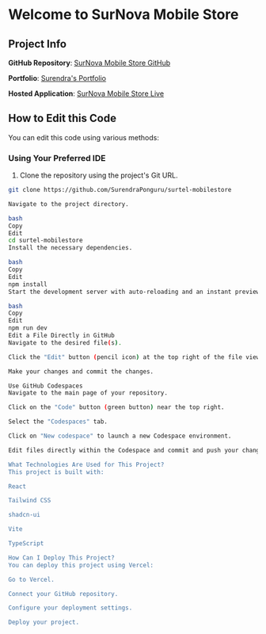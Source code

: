 # Welcome to SurNova Mobile Store

## Project Info

**GitHub Repository**: [SurNova Mobile Store GitHub](https://github.com/SurendraPonguru/surtel-mobilestore)

**Portfolio**: [Surendra's Portfolio](https://surendra-portfolio-three.vercel.app/)

**Hosted Application**: [SurNova Mobile Store Live](https://surtel-mobilestore.vercel.app/)

## How to Edit this Code

You can edit this code using various methods:

### Using Your Preferred IDE

1. Clone the repository using the project's Git URL.
```bash
git clone https://github.com/SurendraPonguru/surtel-mobilestore

Navigate to the project directory.

bash
Copy
Edit
cd surtel-mobilestore
Install the necessary dependencies.

bash
Copy
Edit
npm install
Start the development server with auto-reloading and an instant preview.

bash
Copy
Edit
npm run dev
Edit a File Directly in GitHub
Navigate to the desired file(s).

Click the "Edit" button (pencil icon) at the top right of the file view.

Make your changes and commit the changes.

Use GitHub Codespaces
Navigate to the main page of your repository.

Click on the "Code" button (green button) near the top right.

Select the "Codespaces" tab.

Click on "New codespace" to launch a new Codespace environment.

Edit files directly within the Codespace and commit and push your changes once you're done.

What Technologies Are Used for This Project?
This project is built with:

React

Tailwind CSS

shadcn-ui

Vite

TypeScript

How Can I Deploy This Project?
You can deploy this project using Vercel:

Go to Vercel.

Connect your GitHub repository.

Configure your deployment settings.

Deploy your project.

